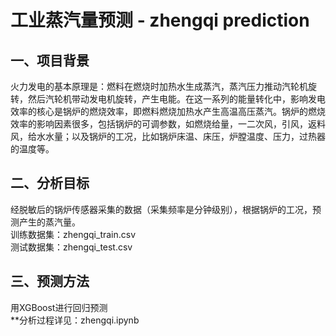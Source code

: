 # 工业蒸汽量预测 - zhengqi prediction
 
 
 ## 一、项目背景
 火力发电的基本原理是：燃料在燃烧时加热水生成蒸汽，蒸汽压力推动汽轮机旋转，然后汽轮机带动发电机旋转，产生电能。在这一系列的能量转化中，影响发电效率的核心是锅炉的燃烧效率，即燃料燃烧加热水产生高温高压蒸汽。锅炉的燃烧效率的影响因素很多，包括锅炉的可调参数，如燃烧给量，一二次风，引风，返料风，给水水量；以及锅炉的工况，比如锅炉床温、床压，炉膛温度、压力，过热器的温度等。
 
 ## 二、分析目标
 经脱敏后的锅炉传感器采集的数据（采集频率是分钟级别），根据锅炉的工况，预测产生的蒸汽量。    
 训练数据集：zhengqi_train.csv    
 测试数据集：zhengqi_test.csv 
  
 ## 三、预测方法
 用XGBoost进行回归预测    
 **分析过程详见：zhengqi.ipynb
 
